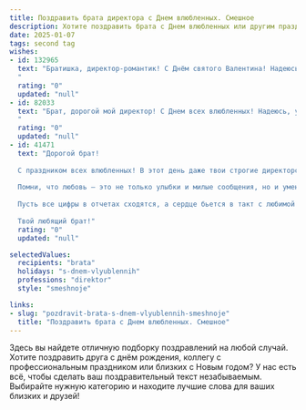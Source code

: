 ```yaml
---
title: Поздравить брата директора с Днем влюбленных. Смешное
description: Хотите поздравить брата с Днем влюбленных или другим праздником? Наш ИИ создаст незабываемое поздравление, а вы обязательно выделитесь среди других.  
date: 2025-01-07
tags: second tag
wishes:
- id: 132965
  text: "Братишка, директор-романтик! С Днём святого Валентина! Надеюсь, твой сердечный капитал сегодня принесёт тебе дивиденды в виде нежных объятий и шоколадных конфет (а не только отчётов и планов на квартал!). Желаю тебе любви, страсти и чтобы твой любовный баланс всегда был в плюсе!
  "
  rating: "0"
  updated: "null"
- id: 82033
  text: "Брат, дорогой мой директор! С Днем всех влюбленных! Надеюсь, у тебя сегодня не только сердечки на столах, но и любовь в воздухе, как у подчиненных к твоим идеям! 😜
  "
  rating: "0"
  updated: "null"
- id: 41471
  text: "Дорогой брат!
  
  С праздником всех влюбленных! В этот день даже твои строгие директорские навыки должны немного поумериться – как же без романтики? Пусть твоя жизнь будет такой же сладкой, как мед в отпуске, а работа – такой же яркой, как цветы на романтическом ужине!
  
  Помни, что любовь – это не только улыбки и милые сообщения, но и умение договариваться о пицце без долгих дебатов! Желаю тебе встретить свою вторую половинку, с которой не страшно будет поработать и в команде, и на танцполе.
  
  Пусть все цифры в отчетах сходятся, а сердце бьется в такт с любимой мелодией! С днем влюбленных, брат! Не забывай баловать себя не только на отчетах, но и на свиданиях!
  
  Твой любящий брат!"
  rating: "0"
  updated: "null"

selectedValues:
  recipients: "brata"
  holidays: "s-dnem-vlyublennih"
  professions: "direktor"
  style: "smeshnoje"

links:
- slug: "pozdravit-brata-s-dnem-vlyublennih-smeshnoje"
  title: "Поздравить брата с Днем влюбленных. Смешное"
---
```


Здесь вы найдете отличную подборку поздравлений на любой случай.
Хотите поздравить друга с днём рождения, коллегу с профессиональным праздником или близких с Новым годом? У нас есть всё, чтобы сделать ваш поздравительный текст незабываемым. Выбирайте нужную категорию и находите лучшие слова для ваших близких и друзей!
